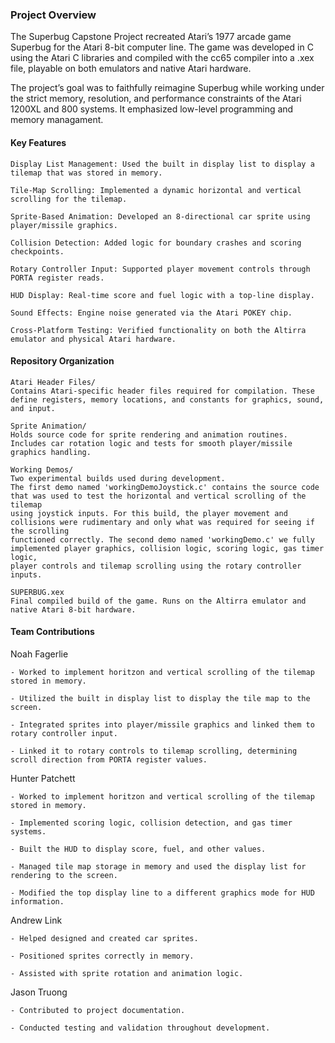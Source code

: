 ### Project Overview

The Superbug Capstone Project recreated Atari’s 1977 arcade game Superbug for the Atari 8-bit computer line. The game was developed in C using the Atari C libraries and compiled with the cc65 compiler into a .xex file, playable on both emulators and native Atari hardware.

The project’s goal was to faithfully reimagine Superbug while working under the strict memory, resolution, and performance constraints of the Atari 1200XL and 800 systems. It emphasized low-level programming and memory managament.

#### Key Features

```
Display List Management: Used the built in display list to display a tilemap that was stored in memory.

Tile-Map Scrolling: Implemented a dynamic horizontal and vertical scrolling for the tilemap.

Sprite-Based Animation: Developed an 8-directional car sprite using player/missile graphics.

Collision Detection: Added logic for boundary crashes and scoring checkpoints.

Rotary Controller Input: Supported player movement controls through PORTA register reads.

HUD Display: Real-time score and fuel logic with a top-line display.

Sound Effects: Engine noise generated via the Atari POKEY chip.

Cross-Platform Testing: Verified functionality on both the Altirra emulator and physical Atari hardware.
```

#### Repository Organization

```
Atari Header Files/
Contains Atari-specific header files required for compilation. These define registers, memory locations, and constants for graphics, sound, and input.

Sprite Animation/
Holds source code for sprite rendering and animation routines. Includes car rotation logic and tests for smooth player/missile graphics handling.

Working Demos/
Two experimental builds used during development. 
The first demo named 'workingDemoJoystick.c' contains the source code that was used to test the horizontal and vertical scrolling of the tilemap
using joystick inputs. For this build, the player movement and collisions were rudimentary and only what was required for seeing if the scrolling
functioned correctly. The second demo named 'workingDemo.c' we fully implemented player graphics, collision logic, scoring logic, gas timer logic,
player controls and tilemap scrolling using the rotary controller inputs.

SUPERBUG.xex
Final compiled build of the game. Runs on the Altirra emulator and native Atari 8-bit hardware.
```


#### Team Contributions

Noah Fagerlie
```
- Worked to implement horitzon and vertical scrolling of the tilemap stored in memory.

- Utilized the built in display list to display the tile map to the screen.

- Integrated sprites into player/missile graphics and linked them to rotary controller input.

- Linked it to rotary controls to tilemap scrolling, determining scroll direction from PORTA register values.
```

Hunter Patchett
```
- Worked to implement horitzon and vertical scrolling of the tilemap stored in memory.

- Implemented scoring logic, collision detection, and gas timer systems.

- Built the HUD to display score, fuel, and other values.

- Managed tile map storage in memory and used the display list for rendering to the screen.

- Modified the top display line to a different graphics mode for HUD information.
```

Andrew Link
```
- Helped designed and created car sprites.

- Positioned sprites correctly in memory.

- Assisted with sprite rotation and animation logic.
```

Jason Truong
```
- Contributed to project documentation.

- Conducted testing and validation throughout development.
```

